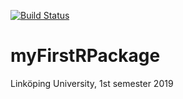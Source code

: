 [![Build Status](https://travis-ci.org/ahmedNwayyir/myFirstRPackage.svg?branch=master)](https://travis-ci.org/ahmedNwayyir/myFirstRPackage)
# myFirstRPackage
Linköping University, 1st semester 2019
